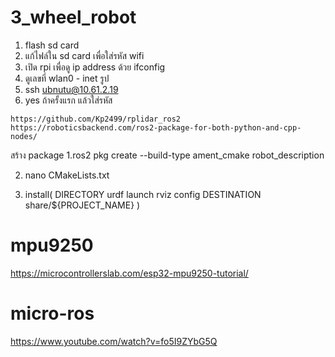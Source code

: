 # 3_wheel_robot

1. flash sd card
2. แก้ไฟล์ใน sd card เพื่อใส่รหัส wifi
3. เปิด rpi เพื่อดู ip address ด้วย ifconfig
4. ดูเลขที่ wlan0 - inet รูป
5. ssh ubnutu@10.61.2.19
6. yes ถ้าครั้งแรก แล้วใส่รหัส

``` https://github.com/Kp2499/rplidar_ros2 ```
```https://roboticsbackend.com/ros2-package-for-both-python-and-cpp-nodes/```

สร้าง package
1.ros2 pkg create --build-type ament_cmake robot_description

2. nano CMakeLists.txt 

3. install(
  DIRECTORY urdf launch rviz config
  DESTINATION share/${PROJECT_NAME}
)

# mpu9250

https://microcontrollerslab.com/esp32-mpu9250-tutorial/

# micro-ros
https://www.youtube.com/watch?v=fo5I9ZYbG5Q
